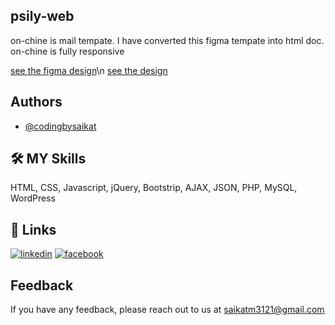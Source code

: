 ## psily-web
on-chine is mail tempate. I have converted this figma tempate into html doc. on-chine is fully responsive

[see the figma design](https://www.figma.com/file/VCn6AIfR9zVICPq0tPqj7k/Crypto-Block-Chain-Portfolio-Template-(Community)?node-id=245%3A2)\n
[see the design](https://magical-flan-833f24.netlify.app/)
## Authors
- [@codingbysaikat](https://www.github.com/codingbysaikat)
## 🛠 MY Skills
 HTML, CSS, Javascript, jQuery, Bootstrip, AJAX, JSON, PHP, MySQL, WordPress
## 🔗 Links
[![linkedin](https://img.shields.io/badge/linkedin-0A66C2?style=for-the-badge&logo=linkedin&logoColor=white)](https://www.linkedin.com//in/saikat-mondal-379225195/)
[![facebook](https://img.shields.io/badge/facebook-1DA1F2?style=for-the-badge&logo=facebook&logoColor=white)](https://www.facebook.com/bdsm121)
## Feedback
If you have any feedback, please reach out to us at saikatm3121@gmail.com
